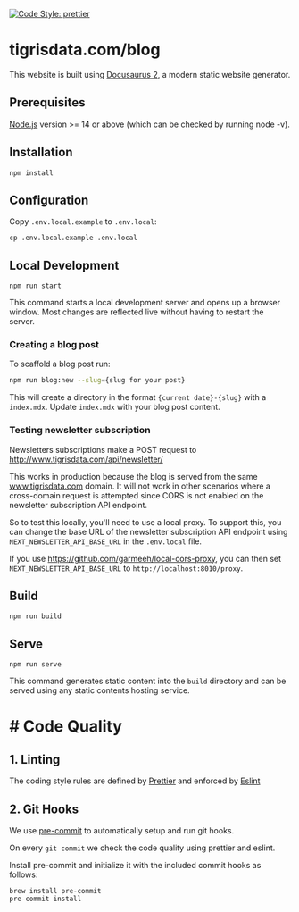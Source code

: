 [![Code Style: prettier](https://img.shields.io/badge/code_style-prettier-ff69b4.svg)](https://github.com/prettier/prettier)

# tigrisdata.com/blog

This website is built using [Docusaurus 2](https://docusaurus.io/), a modern
static website generator.

## Prerequisites

[Node.js](https://nodejs.org/en/download/) version >= 14 or above (which can be
checked by running node -v).

## Installation

```shell
npm install
```

## Configuration

Copy `.env.local.example` to `.env.local`:

```shell
cp .env.local.example .env.local
```

## Local Development

```shell
npm run start
```

This command starts a local development server and opens up a browser window.
Most changes are reflected live without having to restart the server.

### Creating a blog post

To scaffold a blog post run:

```sh
npm run blog:new --slug={slug for your post}
```

This will create a directory in the format `{current date}-{slug}` with a
`index.mdx`. Update `index.mdx` with your blog post content.

### Testing newsletter subscription

Newsletters subscriptions make a POST request to
http://www.tigrisdata.com/api/newsletter/

This works in production because the blog is served from the same
www.tigrisdata.com domain. It will not work in other scenarios where a
cross-domain request is attempted since CORS is not enabled on the newsletter
subscription API endpoint.

So to test this locally, you'll need to use a local proxy. To support this, you
can change the base URL of the newsletter subscription API endpoint using
`NEXT_NEWSLETTER_API_BASE_URL` in the `.env.local` file.

If you use <https://github.com/garmeeh/local-cors-proxy>, you can then set
`NEXT_NEWSLETTER_API_BASE_URL` to `http://localhost:8010/proxy`.

## Build

```shell
npm run build
```

## Serve

```shell
npm run serve
```

This command generates static content into the `build` directory and can be
served using any static contents hosting service.

# # Code Quality

## 1. Linting

The coding style rules are defined by [Prettier](https://prettier.io/) and
enforced by [Eslint](https://eslint.org)

## 2. Git Hooks

We use [pre-commit](https://pre-commit.com/index.html) to automatically setup
and run git hooks.

On every `git commit` we check the code quality using prettier and eslint.

Install pre-commit and initialize it with the included commit hooks as follows:

```shell
brew install pre-commit
pre-commit install
```
